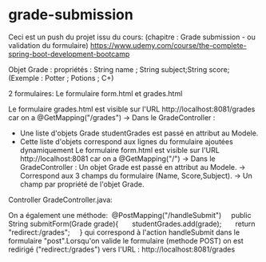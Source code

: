 # grade-submission

Ceci est un push du projet issu du cours: (chapitre : Grade submission - ou validation du formulaire)
https://www.udemy.com/course/the-complete-spring-boot-development-bootcamp

Objet Grade :
propriétés : String name ; String subject;String score; (Exemple : Potter ; Potions ; C+)

2 formulaires:
Le formulaire form.html et grades.html

Le formulaire grades.html est visible sur l'URL http://localhost:8081/grades car on a @GetMapping("/grades") 
-> Dans le GradeController : 
- Une liste d'objets Grade studentGrades est passé en attribut au Modele.
- Cette liste d'objets correspond aux lignes du formulaire ajoutées dynamiquement
Le formulaire form.html est visible sur l'URL http://localhost:8081 car on a @GetMapping("/")
-> Dans le GradeController :
  Un objet Grade est passé en attribut au Modele.
  -> Correspond aux 3 champs du formulaire (Name, Score,Subject).
  -> Un champ par propriété de l'objet Grade.



Controller GradeController.java:
                                                     
On a également une méthode: 
 @PostMapping("/handleSubmit")
    public String submitForm(Grade grade){
      studentGrades.add(grade);
      return "redirect:/grades";
    }
    qui correspond à l'action handleSubmit dans le formulaire "post".Lorsqu'on valide le formulaire (methode POST) on est redirigé ("redirect:/grades") vers l'URL : http://localhost:8081/grades
    
                                                                                                         
